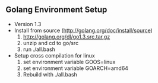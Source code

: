 ## Golang Environment Setup

* Version 1.3
* Install from source (http://golang.org/doc/install/source)
  1. http://golang.org/dl/go1.3.src.tar.gz
  2. unzip and cd to go/src
  3. run ./all.bash
* Setup cross compilation for linux
  1. set environment variable GOOS=linux
  2. set environment variable GOARCH=amd64
  3. Rebuild with ./all.bash


